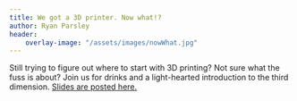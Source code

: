 ```yaml
---
title: We got a 3D printer. Now what!?
author: Ryan Parsley
header:
    overlay-image: "/assets/images/nowWhat.jpg"
---
```


Still trying to figure out where to start with 3D printing? Not sure what the fuss is about? Join us for drinks and a light-hearted introduction to the third dimension. [Slides are posted here.](http://gistdeck.github.io/RyanParsley/d12ecc4d71587a738ed929639f2d3b7d#1)